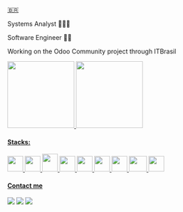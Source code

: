 [🇧🇷️](https://github.com/iFallenHunt/iFallenHunt-ptbr/blob/main/README-PTBR.md)

Systems Analyst 👨🏾‍🎓

Software Engineer ✍🏾

Working on the Odoo Community project through ITBrasil

<div>
<a href="https://github.com/iFallenHunt">

<img height="150em" src="https://github-readme-stats-sigma-five.vercel.app/api?username=ifallenhunt&show_icons=true&theme=midnight-purple&include_all_commits=true&rank_icon=default&count_private=true"/>   

<img height="150em" src="https://github-readme-stats.vercel.app/api/top-langs/?username=ifallenhunt&layout=donut&exclude_repo=YoutubeChannel&langs_count=5&theme=midnight-purple"/>

</div>

#### Stacks:

<img src="https://cdn.jsdelivr.net/gh/devicons/devicon/icons/python/python-original.svg" width="35" height="35"/>  <img src="https://cdn.jsdelivr.net/gh/devicons/devicon@latest/icons/javascript/javascript-original.svg" width="35" height="35"/> <img src="https://cdn.jsdelivr.net/gh/devicons/devicon/icons/java/java-original-wordmark.svg" width="35" height="40"/>  <img src="https://cdn.jsdelivr.net/gh/devicons/devicon@latest/icons/docker/docker-original.svg" width="35" height="35"/>  <img src="https://cdn.jsdelivr.net/gh/devicons/devicon@latest/icons/linux/linux-original.svg" width="35" height="35"/>  <img src="https://cdn.jsdelivr.net/gh/devicons/devicon@latest/icons/vscode/vscode-original.svg" width="35" height="35"/>  <img src="https://cdn.jsdelivr.net/gh/devicons/devicon@latest/icons/amazonwebservices/amazonwebservices-original-wordmark.svg" width="35" height="35"/>  <img src="https://cdn.jsdelivr.net/gh/devicons/devicon@latest/icons/mysql/mysql-original-wordmark.svg" width="40" height="35"/>   <img src="https://cdn.jsdelivr.net/gh/devicons/devicon@latest/icons/spring/spring-original.svg" width="35" height="35"/>   

#### Contact me

<div>
<a href="https://instagram.com/slucasxs" target="_blank"><img src="https://img.shields.io/badge/-Instagram-%23E4405F?style=for-the-badge&logo=instagram&logoColor=white" target="_blank"></a>
<a href = "mailto:luksantos.silva@gmail.com"><img src="https://img.shields.io/badge/Gmail-D14836?style=for-the-badge&logo=gmail&logoColor=white" target="_blank"></a>
<a href="https://www.linkedin.com/in/santos-lucas96dev/" target="_blank"><img src="https://img.shields.io/badge/-LinkedIn-%230077B5?style=for-the-badge&logo=linkedin&logoColor=white" target="_blank"></a>   
</div>
